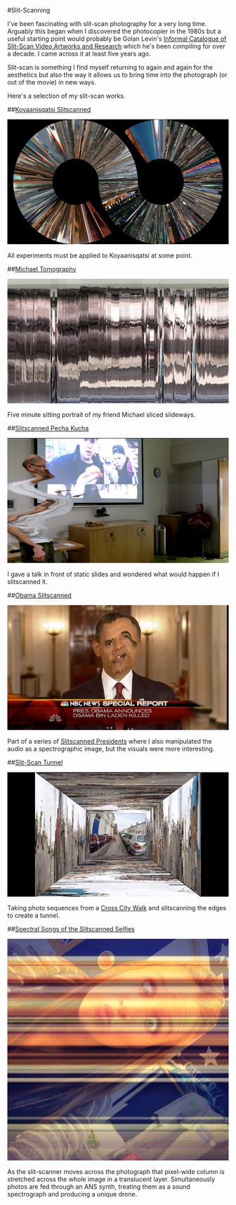 #Slit-Scanning

I've been fascinating with slit-scan photography for a very long time. Arguably this began when I discovered the photocopier in the 1980s but a useful starting point would probably be Golan Levin's [Informal Catalogue of Slit-Scan Video Artworks and Research](http://flong.com/texts/lists/slit_scan/) which he's been compiling for over a decade. I came across it at least five years ago. 

Slit-scan is something I find myself returning to again and again for the aesthetics but also the way it allows us to bring time into the photograph (or out of the movie) in new ways. 

Here's a selection of my slit-scan works.

##[Koyaanisqatsi Slitscanned](https://vimeo.com/album/3148121/video/165126256)

[![](https://raw.githubusercontent.com/peteash10/Artworks/master/images/slitscan_Koyaanisqatsi.jpeg)](https://vimeo.com/album/3148121/video/165126256)

All experiments must be applied to Koyaanisqatsi at some point.

##[Michael Tomography](https://vimeo.com/album/3148121/video/166744403)

[![](https://raw.githubusercontent.com/peteash10/Artworks/master/images/slitscan_michael.jpeg)](https://vimeo.com/album/3148121/video/166744403)

Five minute sitting portrait of my friend Michael sliced slideways.

##[Slitscanned Pecha Kucha](https://vimeo.com/album/3148121/video/160520769)

[![](https://raw.githubusercontent.com/peteash10/Artworks/master/images/slitscanned_PK.jpeg)](https://vimeo.com/album/3148121/video/160520769)

I gave a talk in front of static slides and wondered what would happen if I slitscanned it. 

##[Obama Slitscanned](https://vimeo.com/album/3148121/video/115752562)

[![](https://raw.githubusercontent.com/peteash10/Artworks/master/images/slitscan_obama.jpeg)](https://vimeo.com/album/3148121/video/115752562)

Part of a series of [Slitscanned Presidents](https://vimeo.com/album/3193218) where I also manipulated the audio as a spectrographic image, but the visuals were more interesting. 

##[Slit-Scan Tunnel](https://vimeo.com/album/3148121/video/112870839)

[![](https://raw.githubusercontent.com/peteash10/Artworks/master/images/slitscan_xcw.jpeg)](https://vimeo.com/album/3148121/video/112870839)

Taking photo sequences from a [Cross City Walk](http://xcw.org.uk) and slitscanning the edges to create a tunnel. 

##[Spectral Songs of the Slitscanned Selfies](https://vimeo.com/album/3148121/video/97280532)

[![](https://raw.githubusercontent.com/peteash10/Artworks/master/images/slitscan-spectralselfies.jpeg)](https://vimeo.com/album/3148121/video/97280532)

As the slit-scanner moves across the photograph that pixel-wide column is stretched across the whole image in a translucent layer. Simultaneously photos are fed through an ANS synth, treating them as a sound spectrograph and producing a unique drone.